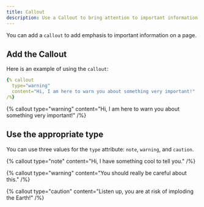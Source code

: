 ```yaml
---
title: Callout
description: Use a Callout to bring attention to important information
---
```


You can add a `callout` to add emphasis to important information on a page.

## Add the Callout

Here is an example of using the `callout`:

```yaml
{% callout
  type="warning"
  content="Hi, I am here to warn you about something very important!"
/%}
```

{% callout
  type="warning"
  content="Hi, I am here to warn you about something very important!"
/%}

## Use the appropriate type

You can use three values for the `type` attribute: `note`, `warning`, and `caution`.

{% callout
  type="note"
  content="Hi, I have something cool to tell you."
/%}

{% callout
  type="warning"
  content="You should really be careful about this."
/%}

{% callout
  type="caution"
  content="Listen up, you are at risk of imploding the Earth!"
/%}
